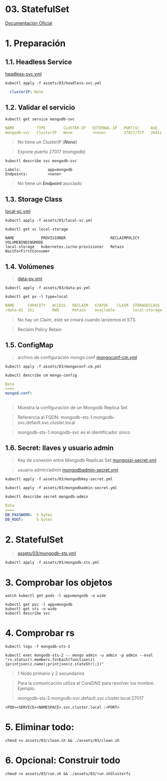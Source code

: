 # 03. StatefulSet <!-- omit in TOC -->

[Documentación Oficial](https://kubernetes.io/docs/concepts/workloads/controllers/statefulset/)

# 1. Preparación
## 1.1. Headless Service
[headless-svc.yml](./assets/03/headless-svc.yml)
```vim
kubectl apply -f assets/03/headless-svc.yml
```
```yaml
  clusterIP: None
```

## 1.2. Validar el servicio
```vim
kubectl get service mongodb-svc
```
```yaml
NAME          TYPE        CLUSTER-IP   EXTERNAL-IP   PORT(S)     AGE
mongodb-svc   ClusterIP   None         <none>        27017/TCP   2m41s
```
> No tiene un ClusterIP (***None***)

> Expone puerto 27017 (mongodb)

```vim
kubectl describe svc mongodb-svc
```
```vim
Labels:            app=mongodb
Endpoints:         <none>
```
> No tiene un ***Endpoint*** asociado

## 1.3. Storage Class
[local-sc.yml](./assets/03/local-sc.yml)
```vim
kubectl apply -f assets/03/local-sc.yml
```

```vim
kubectl get sc local-storage
```
```vim
NAME            PROVISIONER                    RECLAIMPOLICY   VOLUMEBINDINGMODE
local-storage   kubernetes.io/no-provisioner   Retain          WaitForFirstConsumer
```

## 1.4. Volúmenes
>[data-pv.yml](./assets/03/data-pv.yml)
```vim
kubectl apply -f assets/03/data-pv.yml
```
```vim
kubectl get pv -l type=local
```
```yaml
NAME      CAPACITY   ACCESS   RECLAIM   STATUS    CLAIM  STORAGECLASS
/data-02  2Gi        RWO      Retain    available        local-storage
```
> No hay un Claim, este se creará cuando lanzemos el STS

> Reclaim Policy Retain

## 1.5. ConfigMap
> archivo de configuración mongo.conf
[mongoconf-cm.yml](./assets/03/mongoconf-cm.yml)
```vim
kubectl apply -f assets/03/mongoconf-cm.yml
```
```vim
kubectl describe cm mongo-config
```
```yaml
Data
====
mongod.conf:
...
```
> Muestra la configuración de un Mongodb Replica Set

> Referencia al FQDN: mongodb-sts-1.mongodb-svc.default.svc.cluster.local

> mongodb-sts-1.mongodb-svc es el identificador único

## 1.6. Secret: llaves y usuario admin
> Key de conexión entre Mongodb Replicas Set
>[mongossl-secret.yml](./assets/03/mongodbkey-secret.yml)

> usuario admin/admin
>[mongodbadmin-secret.yml](./assets/03/mongodbadmin-secret.yml)
```vim
kubectl apply -f assets/03/mongodbkey-secret.yml

kubectl apply -f assets/03/mongodbadmin-secret.yml
```
```vim
kubectl describe secret mongodb-admin
```
```yaml
Data
====
DB_PASSWORD:  5 bytes
DB_ROOT:      5 bytes
```

# 2. StatefulSet
>[assets/03/mongodb-sts.yml](./assets/03/mongodb-sts.yml)
```vim
kubectl apply -f assets/03/mongodb-sts.yml
```

# 3. Comprobar los objetos
```vim
watch kubectl get pods -l app=mongodb -o wide
```
```vim
kubectl get pvc -l app=mongodb
kubectl get sts -o wide
kubectl describe svc
```

# 4. Comprobar rs
```vim
kubectl logs -f mongodb-sts-2

kubectl exec mongodb-sts-2 -- mongo admin -u admin -p admin --eval "rs.status().members.forEach(function(z){printjson(z.name);printjson(z.stateStr);})"
```
> 1 Nodo primario y 2 secundarios

> Para la comunicación utiliza el CoreDNS para resolver los nombre. Ejemplo:
>
> mongodb-sts-2.mongodb-svc.default.svc.cluster.local:27017
```vim
<POD><SERVICE><NAMESPACE>.svc.cluster.local :<PORT>
```

# 5. Eliminar todo:
```vim
chmod +x assets/03/clean.sh && ./assets/03/clean.sh
```

# 6. Opcional: Construir todo
```vim
chmod +x assets/03/run.sh && ./assets/03/run.shGlusterfs
```
